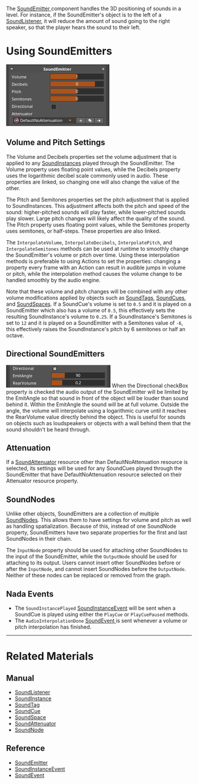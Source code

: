 The [ SoundEmitter ](../../../code_reference/class_reference/soundemitter.md) component handles the 3D positioning of sounds in a level. For instance, if the SoundEmitter's object is to the left of a [SoundListener](soundlistener.md), it will reduce the amount of sound going to the right speaker, so that the player hears the sound to their left. 

 # Using SoundEmitters


![SoundEmitter1](https://raw.githubusercontent.com/ZilchEngine/ZilchFiles/master/doc_files/47924.png)


 ## Volume and Pitch Settings

The Volume  and Decibels  properties set the volume adjustment that is applied to any [SoundInstances](soundinstance.md) played through the SoundEmitter. The Volume  property uses floating point values, while the Decibels  property uses the logarithmic decibel scale commonly used in audio. These properties are linked, so changing one will also change the value of the other. 

The Pitch  and Semitones  properties set the pitch adjustment that is applied to SoundInstances. This adjustment affects both the pitch and speed of the sound: higher-pitched sounds will play faster, while lower-pitched sounds play slower. Large pitch changes will likely affect the quality of the sound. The Pitch  property uses floating point values, while the Semitones  property uses semitones, or half-steps. These properties are also linked.

The `InterpolateVolume`, `InterpolateDecibels`, `InterpolatePitch`, and `InterpolateSemitones` methods can be used at runtime to smoothly change the SoundEmitter's volume or pitch over time. Using these interpolation methods is preferable to using Actions to set the properties: changing a property every frame with an Action can result in audible jumps in volume or pitch, while the interpolation method causes the volume change to be handled smoothly by the audio engine.

Note that these volume and pitch changes will be combined with any other volume modifications applied by objects such as [SoundTags](soundtag.md), [SoundCues](soundcue.md), and [SoundSpaces](soundspace.md). If a SoundCue's volume is set to `0.5` and it is played on a SoundEmitter which also has a volume of `0.5`, this effectively sets the resulting SoundInstance's volume to `0.25`. If a SoundInstance's Semitones is set to `12` and it is played on a SoundEmitter with a Semitones value of `-6`, this effectively raises the SoundInstance's pitch by 6 semitones or half an octave. 

 ## Directional SoundEmitters



![SoundEmitter2](https://raw.githubusercontent.com/ZilchEngine/ZilchFiles/master/doc_files/47926.png) When the Directional checkBox property is checked the audio output of the SoundEmitter will be limited by the EmitAngle  so that sound in front of the object will be louder than sound behind it. Within the EmitAngle   the sound will be at full volume. Outside the angle, the volume will interpolate using a logarithmic curve until it reaches the RearVolume  value directly behind the object. This is useful for sounds on objects such as loudspeakers or objects with a wall behind them that the sound shouldn't be heard through.


 ## Attenuation

If a [SoundAttenuator](soundattenuator.md) resource other than DefaultNoAttenuation resource is selected, its settings will be used for any SoundCues played through the SoundEmitter that have DefaultNoAttenuation resource selected on their Attenuator resource property. 

 ## SoundNodes

Unlike other objects, SoundEmitters are a collection of multiple [SoundNodes](soundnode.md). This allows them to have settings for volume and pitch as well as handling spatialization. Because of this, instead of one SoundNode property, SoundEmitters have two separate properties for the first and last SoundNodes in their chain. 

The `InputNode` property should be used for attaching other SoundNodes to the input of the SoundEmitter, while the `OutputNode` should be used for attaching to its output. Users cannot insert other SoundNodes before or after the `InputNode`, and cannot insert SoundNodes before the `OutputNode`. Neither of these nodes can be replaced or removed from the graph.

 ##  Nada Events

- The `SoundInstancePlayed` [ SoundInstanceEvent](../../../code_reference/class_reference/soundinstanceevent.md) will be sent when a SoundCue is played using either the `PlayCue` or `PlayCuePaused` methods. 
- The `AudioInterpolationDone` [SoundEvent ](../../../code_reference/class_reference/soundevent.md) is sent whenever a volume or pitch interpolation has finished.

---
 # Related Materials

 ## Manual

- [SoundListener](soundlistener.md)
- [SoundInstance](soundinstance.md)
- [SoundTag](soundtag.md)
- [SoundCue](soundcue.md)
- [SoundSpace](soundspace.md)
- [SoundAttenuator](soundattenuator.md)
- [SoundNode](soundnode.md)

 ## Reference

- [ SoundEmitter ](../../../code_reference/class_reference/soundemitter.md)
- [ SoundInstanceEvent  ](../../../code_reference/class_reference/soundinstanceevent.md) 
- [ SoundEvent  ](../../../code_reference/class_reference/soundevent.md)  

 